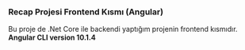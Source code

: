 ### Recap Projesi Frontend Kısmı (Angular)
  Bu proje de .Net Core ile backendi yaptığım projenin frontend kısmıdır. **Angular CLI version 10.1.4**
